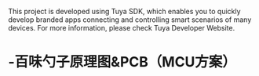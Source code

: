 This project is developed using Tuya SDK, which enables you to quickly develop
branded apps connecting and controlling smart scenarios of many devices.
For more information, please check Tuya Developer Website.
# -百味勺子原理图&PCB（MCU方案）
